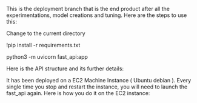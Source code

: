 This is the deployment branch that is the end product after all the experimentations, model creations and tuning. Here are the steps to use this:

Change to the current directory 

!pip install -r requirements.txt

python3 -m uvicorn fast_api:app 


Here is the API structure and its further details:

It has been deployed on a EC2 Machine Instance ( Ubuntu debian ). Every single time you stop and restart the instance, you will need to launch the fast_api again. Here is 
how you do it on the EC2 instance:

